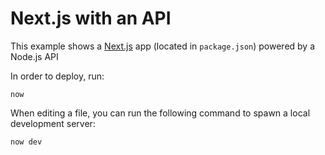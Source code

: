 # Next.js with an API

This example shows a [Next.js](https://nextjs.org/) app (located in `package.json`) powered by a Node.js API

In order to deploy, run:

```
now
```

When editing a file, you can run the following command to spawn a local development server:

```
now dev
```
